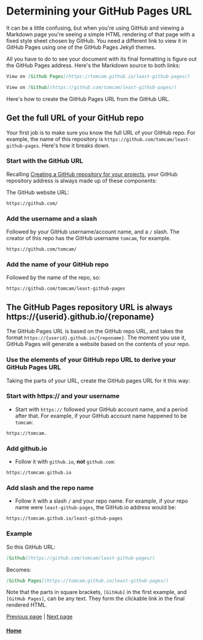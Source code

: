 # Determining your GitHub Pages URL

It can be a little confusing, but when you're using GitHub and viewing a Markdown page you're seeing a simple
HTML rendering of that page with a fixed style sheet chosen by GitHub.  You need a different link
to view it in GitHub Pages using one of the GitHub Pages Jekyll themes.

All you have to do to see your document with its final formatting is figure out the GitHub Pages address. 
Here's the Markdown source to both links:

```markdown
View on [Github Pages](https://tomcam.github.io/least-github-pages/)
```

```markdown
View on [Github](https://github.com/tomcam/least-github-pages/)
```

Here's how to create the GitHub Pages URL from the GitHub URL.

## Get the full URL of your GitHub repo

Your first job is to make sure you know the full URL of your GitHub repo. 
For example, the name of this repository is `https://github.com/tomcam/least-github-pages`. Here's how it breaks down.

### Start with the GitHub URL

Recalling [Creating a GitHub repository for your projects](creating-github-repository.md#repo-url), your GitHub repository address is
always made up of these components:

The GitHub website URL:

```
https://github.com/
```

### Add the username and a slash

Followed by your GitHub username/account name, and a `/` slash. The creator of this repo has the GitHub username `tomcam`, for example.

```
https://github.com/tomcam/
```

### Add the name of your GitHub repo


Followed by the name of the repo, so:

```
https://github.com/tomcam/least-github-pages
```

## The GitHub Pages repository URL is always https://{userid}.github.io/{reponame}

The GitHub Pages URL is based on the GitHub repo URL, and takes the format `https://{userid}.github.io/{reponame}`.
The moment you use it, GitHub Pages will generate a website based on the contents of your repo.


### Use the elements of your GitHub repo URL to derive your GitHub Pages URL

Taking the parts of your URL, create the GitHub pages URL for it this way:

### Start with https:// and your username

* Start with `https://` followed your GitHub account name, and a period after that. For example, if your GitHub account name
happened to be `tomcam`:

```
https://tomcam.
```
### Add github.io

* Follow it with `github.io`, **not** `github.com`:

```
https://tomcam.github.io
```

### Add slash and the repo name

* Follow it with a slash `/` and your repo name. For example, if your repo name were `least-github-pages`, the GitHub.io address would be:

```
https://tomcam.github.io/least-github-pages
```

### Example

So this GitHub URL:
```markdown
[Github](https://github.com/tomcam/least-github-pages/)
```

Becomes:
```markdown
[Github Pages](https://tomcam.github.io/least-github-pages/)
```

Note that the parts in square brackets, `[GitHub]` in the first example, and `[GitHub Pages]`, can be any text. They
form the clickable link in the final rendered HTML.

[Previous page](adding-images-github-pages-site.md) | [Next page](privacy-warning.md)

#### [Home](./README.md) 


